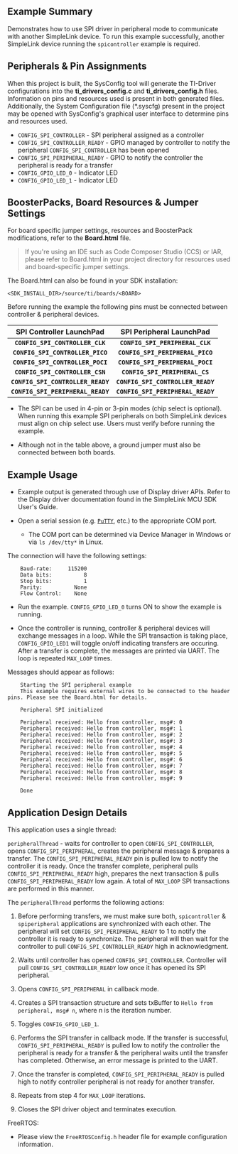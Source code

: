 ## Example Summary

Demonstrates how to use SPI driver in peripheral mode to communicate with another
SimpleLink device.  To run this example successfully, another SimpleLink
device running the `spicontroller` example is required.

## Peripherals & Pin Assignments

When this project is built, the SysConfig tool will generate the TI-Driver
configurations into the __ti_drivers_config.c__ and __ti_drivers_config.h__
files. Information on pins and resources used is present in both generated
files. Additionally, the System Configuration file (\*.syscfg) present in the
project may be opened with SysConfig's graphical user interface to determine
pins and resources used.

* `CONFIG_SPI_CONTROLLER` - SPI peripheral assigned as a controller
* `CONFIG_SPI_CONTROLLER_READY` - GPIO managed by controller to notify the peripheral
`CONFIG_SPI_CONTROLLER` has been opened
* `CONFIG_SPI_PERIPHERAL_READY` - GPIO to notify the controller the peripheral is ready for a
transfer
* `CONFIG_GPIO_LED_0` - Indicator LED
* `CONFIG_GPIO_LED_1` - Indicator LED

## BoosterPacks, Board Resources & Jumper Settings

For board specific jumper settings, resources and BoosterPack modifications,
refer to the __Board.html__ file.

> If you're using an IDE such as Code Composer Studio (CCS) or IAR, please
refer to Board.html in your project directory for resources used and
board-specific jumper settings.

The Board.html can also be found in your SDK installation:

```text
<SDK_INSTALL_DIR>/source/ti/boards/<BOARD>
```

Before running the example the following pins must be connected between controller
& peripheral devices.

  |     SPI Controller LaunchPad      |      SPI Peripheral LaunchPad     |
  |:---------------------------------:|:---------------------------------:|
  | __`CONFIG_SPI_CONTROLLER_CLK`__   | __`CONFIG_SPI_PERIPHERAL_CLK`__   |
  | __`CONFIG_SPI_CONTROLLER_PICO`__  | __`CONFIG_SPI_PERIPHERAL_PICO`__  |
  | __`CONFIG_SPI_CONTROLLER_POCI`__  | __`CONFIG_SPI_PERIPHERAL_POCI`__  |
  | __`CONFIG_SPI_CONTROLLER_CSN`__   | __`CONFIG_SPI_PERIPHERAL_CS`__    |
  | __`CONFIG_SPI_CONTROLLER_READY`__ | __`CONFIG_SPI_CONTROLLER_READY`__ |
  | __`CONFIG_SPI_PERIPHERAL_READY`__ | __`CONFIG_SPI_PERIPHERAL_READY`__ |

* The SPI can be used in 4-pin or 3-pin modes (chip select is optional).  When
running this example SPI peripherals on both SimpleLink devices must align on
chip select use.  Users must verify before running the example.

* Although not in the table above, a ground jumper must also be connected
between both boards.

## Example Usage

* Example output is generated through use of Display driver APIs. Refer to the
Display driver documentation found in the SimpleLink MCU SDK User's Guide.

* Open a serial session (e.g. [`PuTTY`](http://www.putty.org/ "PuTTY's
Homepage"), etc.) to the appropriate COM port.
  * The COM port can be determined via Device Manager in Windows or via `ls /dev/tty*` in Linux.

The connection will have the following settings:

```text
    Baud-rate:     115200
    Data bits:          8
    Stop bits:          1
    Parity:          None
    Flow Control:    None
```

* Run the example. `CONFIG_GPIO_LED_0` turns ON to show the example is running.

* Once the controller is running, controller & peripheral devices will exchange messages in
a loop.  While the SPI transaction is taking place, `CONFIG_GPIO_LED1` will
toggle on/off indicating transfers are occuring.  After a transfer is complete,
the messages are printed via UART. The loop is repeated `MAX_LOOP` times.

Messages should appear as follows:

```text
    Starting the SPI peripheral example
    This example requires external wires to be connected to the header pins. Please see the Board.html for details.

    Peripheral SPI initialized

    Peripheral received: Hello from controller, msg#: 0
    Peripheral received: Hello from controller, msg#: 1
    Peripheral received: Hello from controller, msg#: 2
    Peripheral received: Hello from controller, msg#: 3
    Peripheral received: Hello from controller, msg#: 4
    Peripheral received: Hello from controller, msg#: 5
    Peripheral received: Hello from controller, msg#: 6
    Peripheral received: Hello from controller, msg#: 7
    Peripheral received: Hello from controller, msg#: 8
    Peripheral received: Hello from controller, msg#: 9

    Done
```

## Application Design Details

This application uses a single thread:

`peripheralThread` - waits for controller to open `CONFIG_SPI_CONTROLLER`, opens
`CONFIG_SPI_PERIPHERAL`, creates the peripheral message & prepares a transfer.  The
`CONFIG_SPI_PERIPHERAL_READY` pin is pulled low to notify the controller it is ready.
Once the transfer complete, peripheral pulls `CONFIG_SPI_PERIPHERAL_READY` high, prepares
the next transaction & pulls `CONFIG_SPI_PERIPHERAL_READY` low again.  A total of
`MAX_LOOP` SPI transactions are performed in this manner.

The `peripheralThread` performs the following actions:

1. Before performing transfers, we must make sure both, `spicontroller` &
`spiperipheral` applications are synchronized with each other.  The peripheral will set
`CONFIG_SPI_PERIPHERAL_READY` to 1 to notify the controller it is ready to synchronize.
The peripheral will then wait for the controller to pull `CONFIG_SPI_CONTROLLER_READY` high in
acknowledgment.

2. Waits until controller has opened `CONFIG_SPI_CONTROLLER`.  Controller will pull
`CONFIG_SPI_CONTROLLER_READY` low once it has opened its SPI peripheral.

3. Opens `CONFIG_SPI_PERIPHERAL` in callback mode.

4. Creates a SPI transaction structure and sets txBuffer to `Hello from
peripheral, msg# n`, where n is the iteration number.

5. Toggles `CONFIG_GPIO_LED_1`.

6. Performs the SPI transfer in callback mode.  If the transfer is successful,
`CONFIG_SPI_PERIPHERAL_READY` is pulled low to notify the controller the peripheral is ready
for a transfer & the peripheral waits until the transfer has completed.  Otherwise, an
error message is printed to the UART.

7. Once the transfer is completed, `CONFIG_SPI_PERIPHERAL_READY` is pulled high to
notify controller peripheral is not ready for another transfer.

8. Repeats from step 4 for `MAX_LOOP` iterations.

9. Closes the SPI driver object and terminates execution.

FreeRTOS:

* Please view the `FreeRTOSConfig.h` header file for example configuration
information.
